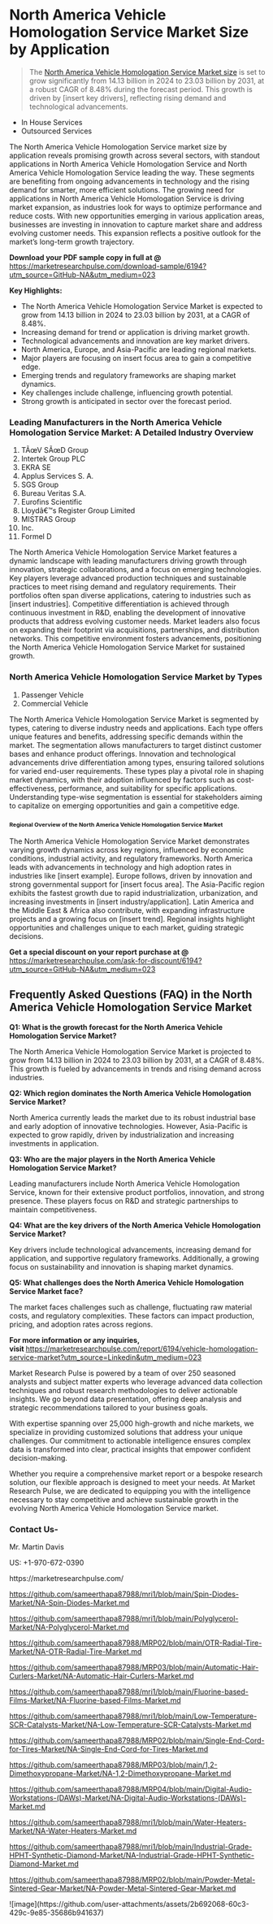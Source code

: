 <h1>North America Vehicle Homologation Service Market&nbsp;Size by Application</h1><blockquote><p>The <a href="https://marketresearchpulse.com/download-sample/6194?utm_source=GitHub-NA&amp;utm_medium=023">North America Vehicle Homologation Service Market size</a> is set to grow significantly from 14.13 billion in 2024 to 23.03 billion by 2031, at a robust CAGR of 8.48% during the forecast period. This growth is driven by [insert key drivers], reflecting rising demand and technological advancements.</p></blockquote><ul><li>In House Services<li> Outsourced Services</li></ul><p>The North America Vehicle Homologation Service market size by application reveals promising growth across several sectors, with standout applications in North America Vehicle Homologation Service and North America Vehicle Homologation Service leading the way. These segments are benefiting from ongoing advancements in technology and the rising demand for smarter, more efficient solutions. The growing need for applications in North America Vehicle Homologation Service is driving market expansion, as industries look for ways to optimize performance and reduce costs. With new opportunities emerging in various application areas, businesses are investing in innovation to capture market share and address evolving customer needs. This expansion reflects a positive outlook for the market’s long-term growth trajectory.</p><p><strong>Download your PDF sample copy in full at @ </strong><a href="https://marketresearchpulse.com/download-sample/6194?utm_source=GitHub-NA&amp;utm_medium=023">https://marketresearchpulse.com/download-sample/6194?utm_source=GitHub-NA&amp;utm_medium=023</a></p><p><strong>Key Highlights: </strong></p><ul><li>The North America Vehicle Homologation Service Market is expected to grow from 14.13 billion in 2024 to 23.03 billion by 2031, at a CAGR of 8.48%.</li><li>Increasing demand for trend or application is driving market growth.</li><li>Technological advancements and innovation are key market drivers.</li><li>North America, Europe, and Asia-Pacific are leading regional markets.</li><li>Major players are focusing on insert focus area to gain a competitive edge.</li><li>Emerging trends and regulatory frameworks are shaping market dynamics.</li><li>Key challenges include challenge, influencing growth potential.</li><li>Strong growth is anticipated in sector over the forecast period.</li></ul><h3>Leading Manufacturers in the North America Vehicle Homologation Service Market: A Detailed Industry Overview</h3><ol><li>TÃœV SÃœD Group</li><li>Intertek Group PLC</li><li>EKRA SE</li><li>Applus Services S. A.</li><li>SGS Group</li><li>Bureau Veritas S.A.</li><li>Eurofins Scientific</li><li>Lloydâ€™s Register Group Limited</li><li>MISTRAS Group</li><li>Inc.</li><li>Formel D</li></ol><div class="flex max-w-full flex-col flex-grow"><div class="min-h-8 text-message flex w-full flex-col items-end gap-2 whitespace-normal break-words [.text-message+&amp;]:mt-5" dir="auto" data-message-author-role="assistant" data-message-id="fd8432e4-4910-450d-b182-61b7bfb0a01f" data-message-model-slug="gpt-4o"><div class="flex w-full flex-col gap-1 empty:hidden first:pt-[3px]"><div class="markdown prose w-full break-words dark:prose-invert light"><p>The North America Vehicle Homologation Service Market features a dynamic landscape with leading manufacturers driving growth through innovation, strategic collaborations, and a focus on emerging technologies. Key players leverage advanced production techniques and sustainable practices to meet rising demand and regulatory requirements. Their portfolios often span diverse applications, catering to industries such as [insert industries]. Competitive differentiation is achieved through continuous investment in R&amp;D, enabling the development of innovative products that address evolving customer needs. Market leaders also focus on expanding their footprint via acquisitions, partnerships, and distribution networks. This competitive environment fosters advancements, positioning the North America Vehicle Homologation Service Market for sustained growth.</p></div></div></div></div><h3>North America Vehicle Homologation Service Market by Types</h3><ol><li>Passenger Vehicle<li> Commercial Vehicle</li></ol><div class="flex max-w-full flex-col flex-grow"><div class="min-h-8 text-message flex w-full flex-col items-end gap-2 whitespace-normal break-words [.text-message+&amp;]:mt-5" dir="auto" data-message-author-role="assistant" data-message-id="084470be-0bb7-4664-bddf-5156b4f41249" data-message-model-slug="gpt-4o-mini"><div class="flex w-full flex-col gap-1 empty:hidden first:pt-[3px]"><div class="markdown prose w-full break-words dark:prose-invert light"><p>The North America Vehicle Homologation Service Market is segmented by types, catering to diverse industry needs and applications. Each type offers unique features and benefits, addressing specific demands within the market. The segmentation allows manufacturers to target distinct customer bases and enhance product offerings. Innovation and technological advancements drive differentiation among types, ensuring tailored solutions for varied end-user requirements. These types play a pivotal role in shaping market dynamics, with their adoption influenced by factors such as cost-effectiveness, performance, and suitability for specific applications. Understanding type-wise segmentation is essential for stakeholders aiming to capitalize on emerging opportunities and gain a competitive edge.</p></div></div></div></div><h3><span style="font-size: 11px;">Regional Overview of the North America Vehicle Homologation Service Market</span></h3><div class="flex max-w-full flex-col flex-grow"><div class="min-h-8 text-message flex w-full flex-col items-end gap-2 whitespace-normal break-words [.text-message+&amp;]:mt-5" dir="auto" data-message-author-role="assistant" data-message-id="e9038762-ce64-4e30-91c9-9bd413514231" data-message-model-slug="gpt-4o-mini"><div class="flex w-full flex-col gap-1 empty:hidden first:pt-[3px]"><div class="markdown prose w-full break-words dark:prose-invert light"><p>The North America Vehicle Homologation Service Market demonstrates varying growth dynamics across key regions, influenced by economic conditions, industrial activity, and regulatory frameworks. North America leads with advancements in technology and high adoption rates in industries like [insert example]. Europe follows, driven by innovation and strong governmental support for [insert focus area]. The Asia-Pacific region exhibits the fastest growth due to rapid industrialization, urbanization, and increasing investments in [insert industry/application]. Latin America and the Middle East &amp; Africa also contribute, with expanding infrastructure projects and a growing focus on [insert trend]. Regional insights highlight opportunities and challenges unique to each market, guiding strategic decisions.</p></div></div></div></div><p><strong>Get a special discount on your report purchase at @ </strong><a href="https://marketresearchpulse.com/ask-for-discount/6194?utm_source=GitHub-NA&amp;utm_medium=023">https://marketresearchpulse.com/ask-for-discount/6194?utm_source=GitHub-NA&amp;utm_medium=023</a></p><h2>Frequently Asked Questions (FAQ) in the North America Vehicle Homologation Service Market</h2><p><strong>Q1: What is the growth forecast for the North America Vehicle Homologation Service Market?</strong></p><p>The North America Vehicle Homologation Service Market is projected to grow from 14.13 billion in 2024 to 23.03 billion by 2031, at a CAGR of 8.48%. This growth is fueled by advancements in trends and rising demand across industries.</p><p><strong>Q2: Which region dominates the North America Vehicle Homologation Service Market?</strong></p><p>North America currently leads the market due to its robust industrial base and early adoption of innovative technologies. However, Asia-Pacific is expected to grow rapidly, driven by industrialization and increasing investments in application.</p><p><strong>Q3: Who are the major players in the North America Vehicle Homologation Service Market?</strong></p><p>Leading manufacturers include North America Vehicle Homologation Service, known for their extensive product portfolios, innovation, and strong presence. These players focus on R&amp;D and strategic partnerships to maintain competitiveness.</p><p><strong>Q4: What are the key drivers of the North America Vehicle Homologation Service Market?</strong></p><p>Key drivers include technological advancements, increasing demand for application, and supportive regulatory frameworks. Additionally, a growing focus on sustainability and innovation is shaping market dynamics.</p><p><strong>Q5: What challenges does the North America Vehicle Homologation Service Market face?</strong></p><p>The market faces challenges such as challenge, fluctuating raw material costs, and regulatory complexities. These factors can impact production, pricing, and adoption rates across regions.</p><p><strong>For more information or any inquiries, visit&nbsp;</strong><a href="https://marketresearchpulse.com/report/6194/vehicle-homologation-service-market?utm_source=Linkedin&utm_medium=023">https://marketresearchpulse.com/report/6194/vehicle-homologation-service-market?utm_source=Linkedin&utm_medium=023</a></p><p>Market Research Pulse is powered by a team of over 250 seasoned analysts and subject matter experts who leverage advanced data collection techniques and robust research methodologies to deliver actionable insights. We go beyond data presentation, offering deep analysis and strategic recommendations tailored to your business goals.</p><p>With expertise spanning over 25,000 high-growth and niche markets, we specialize in providing customized solutions that address your unique challenges. Our commitment to actionable intelligence ensures complex data is transformed into clear, practical insights that empower confident decision-making.</p><p>Whether you require a comprehensive market report or a bespoke research solution, our flexible approach is designed to meet your needs. At Market Research Pulse, we are dedicated to equipping you with the intelligence necessary to stay competitive and achieve sustainable growth in the evolving North America Vehicle Homologation Service market.</p><h3><strong>Contact Us-</strong></h3><p>Mr. Martin Davis</p><p>US: +1-970-672-0390</p><p>https://marketresearchpulse.com/</p><p><a href="https://github.com/sameerthapa87988/mri1/blob/main/Spin-Diodes-Market/NA-Spin-Diodes-Market.md">https://github.com/sameerthapa87988/mri1/blob/main/Spin-Diodes-Market/NA-Spin-Diodes-Market.md</a></p><p><a href="https://github.com/sameerthapa87988/mri1/blob/main/Polyglycerol-Market/NA-Polyglycerol-Market.md">https://github.com/sameerthapa87988/mri1/blob/main/Polyglycerol-Market/NA-Polyglycerol-Market.md</a></p><p><a href="https://github.com/sameerthapa87988/MRP02/blob/main/OTR-Radial-Tire-Market/NA-OTR-Radial-Tire-Market.md">https://github.com/sameerthapa87988/MRP02/blob/main/OTR-Radial-Tire-Market/NA-OTR-Radial-Tire-Market.md</a></p><p><a href="https://github.com/sameerthapa87988/MRP03/blob/main/Automatic-Hair-Curlers-Market/NA-Automatic-Hair-Curlers-Market.md">https://github.com/sameerthapa87988/MRP03/blob/main/Automatic-Hair-Curlers-Market/NA-Automatic-Hair-Curlers-Market.md</a></p><p><a href="https://github.com/sameerthapa87988/mri1/blob/main/Fluorine-based-Films-Market/NA-Fluorine-based-Films-Market.md">https://github.com/sameerthapa87988/mri1/blob/main/Fluorine-based-Films-Market/NA-Fluorine-based-Films-Market.md</a></p><p><a href="https://github.com/sameerthapa87988/mri1/blob/main/Low-Temperature-SCR-Catalysts-Market/NA-Low-Temperature-SCR-Catalysts-Market.md">https://github.com/sameerthapa87988/mri1/blob/main/Low-Temperature-SCR-Catalysts-Market/NA-Low-Temperature-SCR-Catalysts-Market.md</a></p><p><a href="https://github.com/sameerthapa87988/MRP02/blob/main/Single-End-Cord-for-Tires-Market/NA-Single-End-Cord-for-Tires-Market.md">https://github.com/sameerthapa87988/MRP02/blob/main/Single-End-Cord-for-Tires-Market/NA-Single-End-Cord-for-Tires-Market.md</a></p><p><a href="https://github.com/sameerthapa87988/MRP03/blob/main/1,2-Dimethoxypropane-Market/NA-1,2-Dimethoxypropane-Market.md">https://github.com/sameerthapa87988/MRP03/blob/main/1,2-Dimethoxypropane-Market/NA-1,2-Dimethoxypropane-Market.md</a></p><p><a href="https://github.com/sameerthapa87988/MRP04/blob/main/Digital-Audio-Workstations-(DAWs)-Market/NA-Digital-Audio-Workstations-(DAWs)-Market.md">https://github.com/sameerthapa87988/MRP04/blob/main/Digital-Audio-Workstations-(DAWs)-Market/NA-Digital-Audio-Workstations-(DAWs)-Market.md</a></p><p><a href="https://github.com/sameerthapa87988/mri1/blob/main/Water-Heaters-Market/NA-Water-Heaters-Market.md">https://github.com/sameerthapa87988/mri1/blob/main/Water-Heaters-Market/NA-Water-Heaters-Market.md</a></p><p><a href="https://github.com/sameerthapa87988/mri1/blob/main/Industrial-Grade-HPHT-Synthetic-Diamond-Market/NA-Industrial-Grade-HPHT-Synthetic-Diamond-Market.md">https://github.com/sameerthapa87988/mri1/blob/main/Industrial-Grade-HPHT-Synthetic-Diamond-Market/NA-Industrial-Grade-HPHT-Synthetic-Diamond-Market.md</a></p><p><a href="https://github.com/sameerthapa87988/MRP02/blob/main/Powder-Metal-Sintered-Gear-Market/NA-Powder-Metal-Sintered-Gear-Market.md">https://github.com/sameerthapa87988/MRP02/blob/main/Powder-Metal-Sintered-Gear-Market/NA-Powder-Metal-Sintered-Gear-Market.md</a></p>
![image](https://github.com/user-attachments/assets/2b692068-60c3-429c-9e85-35686b941637)
